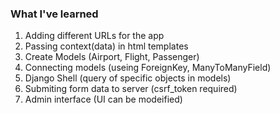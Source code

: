 ### What I've learned
  1. Adding different URLs for the app
  2. Passing context(data) in html templates 
  3. Create Models (Airport, Flight, Passenger)
  4. Connecting models (useing ForeignKey, ManyToManyField)
  5. Django Shell (query of specific objects in models)
  6. Submiting form data to server (csrf_token required)
  7. Admin interface (UI can be modeified)

